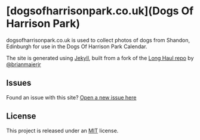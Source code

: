 # [dogsofharrisonpark.co.uk](Dogs Of Harrison Park)

dogsofharrisonpark.co.uk is used to collect photos of dogs from Shandon, Edinburgh for use in the Dogs Of Harrison Park Calendar.

The site is generated using [Jekyll](http://jekyllrb.com), built from a fork of the [Long Haul repo](http://github.com/brianmaierjr/long-haul) by [@brianmaierjr](https://twitter.com/brianmaierjr)

## Issues

Found an issue with this site? [Open a new issue here](https://github.com/CameronD17/dogs-of-harrison-park/issues)

## License
This project is released under an [MIT](LICENSE) license.
